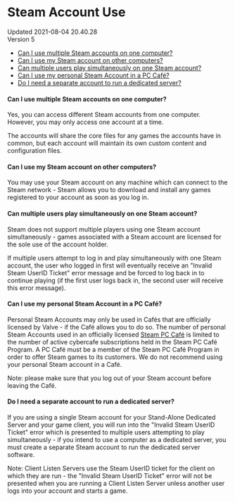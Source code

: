 # Steam Account Use
Updated 2021-08-04 20.40.28  
Version 5  

* [Can I use multiple Steam accounts on one computer?](#onemachine)
* [Can I use my Steam account on other computers?](#multiple)
* [Can multiple users play simultaneously on one Steam account?](#simultaneous)
* [Can I use my personal Steam Account in a PC Café?](#cybercafe)
* [Do I need a separate account to run a dedicated server?](#dedicated)

  
#### Can I use multiple Steam accounts on one computer?
Yes, you can access different Steam accounts from one computer. However, you may only access one account at a time.  
  
The accounts will share the core files for any games the accounts have in common, but each account will maintain its own custom content and configuration files.  
  
#### Can I use my Steam account on other computers?
You may use your Steam account on any machine which can connect to the Steam network - Steam allows you to download and install any games registered to your account as soon as you log in.  
  
#### Can multiple users play simultaneously on one Steam account?
Steam does not support multiple players using one Steam account simultaneously - games associated with a Steam account are licensed for the sole use of the account holder.  
  
If multiple users attempt to log in and play simultaneously with one Steam account, the user who logged in first will eventually receive an "Invalid Steam UserID Ticket" error message and be forced to log back in to continue playing (if the first user logs back in, the second user will receive this error message).  
  
#### Can I use my personal Steam Account in a PC Café?
Personal Steam Accounts may only be used in Cafés that are officially licensed by Valve - if the Café allows you to do so. The number of personal Steam Accounts used in an officially licensed [Steam PC Café](https://partner.steamgames.com/pccafe) is limited to the number of active cybercafe subscriptions held in the Steam PC Café Program. A PC Café must be a member of the Steam PC Café Program in order to offer Steam games to its customers. We do not recommend using your personal Steam account in a Café.  
  
Note: please make sure that you log out of your Steam account before leaving the Café.  
  
#### Do I need a separate account to run a dedicated server?
If you are using a single Steam account for your Stand-Alone Dedicated Server and your game client, you will run into the "Invalid Steam UserID Ticket" error which is presented to multiple users attempting to play simultaneously - if you intend to use a computer as a dedicated server, you must create a separate Steam account to run the dedicated server software.  
  
Note: Client Listen Servers use the Steam UserID ticket for the client on which they are run - the "Invalid Steam UserID Ticket" error will not be presented when you are running a Client Listen Server unless another user logs into your account and starts a game.